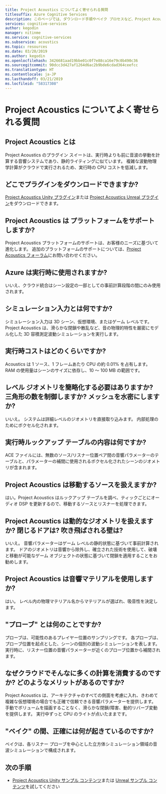 ```yaml
---
title: Project Acoustics についてよく寄せられる質問
titlesuffix: Azure Cognitive Services
description: このページでは、ダウンロード手順やベイク プロセスなど、Project Acoustics についてよく寄せられる質問に回答します。
services: cognitive-services
author: kegodin
manager: nitinme
ms.service: cognitive-services
ms.subservice: acoustics
ms.topic: resources
ms.date: 03/20/2019
ms.author: kegodin
ms.openlocfilehash: 3426681aad19bbe01c0f7e88ca16e79c0b490c36
ms.sourcegitcommit: 90dcc3d427af1264d6ac2b9bde6cdad364ceefcc
ms.translationtype: HT
ms.contentlocale: ja-JP
ms.lasthandoff: 03/21/2019
ms.locfileid: "58317308"
---
```

# <a name="project-acoustics-frequently-asked-questions"></a>Project Acoustics についてよく寄せられる質問

## <a name="what-is-project-acoustics"></a>Project Acoustics とは

Project Acoustics のプラグイン スイートは、実行時よりも前に音波の挙動を計算する音響システムであり、静的ライティングに似ています。 複雑な波動物理学計算がクラウドで実行されるため、実行時の CPU コストを低減します。  

## <a name="where-can-i-download-the-plugin"></a>どこでプラグインをダウンロードできますか?

[Project Acoustics Unity プラグイン](https://www.microsoft.com/download/details.aspx?id=57346)または [Project Acoustics Unreal プラグイン](https://www.microsoft.com/download/details.aspx?id=58090)をダウンロードできます。

## <a name="does-project-acoustics-support-x-platform"></a>Project Acoustics は <x> プラットフォームをサポートしますか?

Project Acoustics プラットフォームのサポートは、お客様のニーズに基づいて進化します。 追加のプラットフォームのサポートについては、[Project Acoustics フォーラム](https://social.msdn.microsoft.com/Forums/en-US/home?forum=projectacoustics)にお問い合わせください。

## <a name="is-azure-used-at-runtime"></a>Azure は実行時に使用されますか?

いいえ、クラウド統合はシーン設定の一部としての事前計算段階の間にのみ使用されます。
 
## <a name="what-is-simulation-input"></a>シミュレーション入力とは何ですか? 

シミュレーション入力は 3D シーン、仮想環境、またはゲーム レベルです。 Project Acoustics は、滑らかな閉鎖や散乱など、音の物理的特性を厳密にモデル化した 3D 容積測定波動シミュレーションを実行します。
 
## <a name="what-is-the-runtime-cost"></a>実行時コストはどのくらいですか?

Acoustics は 1 ソース、1 フレームあたり CPU の約 0.01% を占有します。 RAM の使用量はシーンのサイズに依存し、10 ～ 100 MB の範囲です。
 
## <a name="do-i-need-to-simplify-the-level-geometry-control-triangle-count-make-meshes-watertight"></a>レベル ジオメトリを簡略化する必要はありますか? 三角形の数を制御しますか? メッシュを水密にしますか?

いいえ。 システムは詳細レベルのジオメトリを直接取り込みます。 内部処理のためにボクセル化されます。
 
## <a name="whats-in-the-runtime-lookup-table"></a>実行時ルックアップ テーブルの内容は何ですか?

ACE ファイルには、無数のソース/リスナー位置ペア間の音響パラメーターのテーブルと、パラメーターの補間に使用されるボクセル化されたシーンのジオメトリが含まれます。
 
## <a name="can-project-acoustics-handle-moving-sources"></a>Project Acoustics は移動するソースを扱えますか?

はい。Project Acoustics はルックアップ テーブルを調べ、ティックごとにオーディオ DSP を更新するので、移動するソースとリスナーを処理できます。
 
## <a name="can-project-acoustics-handle-dynamic-geometry-closing-doors-walls-blown-away"></a>Project Acoustics は動的なジオメトリを扱えますか? 閉じるドアは? 吹き飛ばされる壁は?

いいえ。 音響パラメーターはゲーム レベルの静的状態に基づいて事前計算されます。 ドアのジオメトリは音響から除外し、確立された技術を使用して、破壊と移動が可能なゲーム オブジェクトの状態に基づいて閉鎖を適用することをお勧めします。
 
## <a name="does-project-acoustics-use-acoustic-materials"></a>Project Acoustics は音響マテリアルを使用しますか?

はい。 レベル内の物理マテリアル名からマテリアルが選ばれ、吸音性を決定します。
 
## <a name="what-do-the-probes-represent"></a>"プローブ" とは何のことですか?

プローブは、可能性のあるプレイヤー位置のサンプリングです。 各プローブは、プローブ位置を起点とした、シーンの個別の波動シミュレーションを表します。 実行時に、リスナー位置の音響パラメーターが近くのプローブ位置から補間されます。
 
## <a name="why-spend-so-much-compute-in-the-cloud-what-does-it-buy-me"></a>なぜクラウドでそんなに多くの計算を消費するのですか? どのようなメリットがあるのですか?

Project Acoustics は、アーキテクチャのすべての側面を考慮に入れ、きわめて複雑な仮想環境の場合でも正確で信頼できる音響パラメーターを提供します。 手動でボリュームを描画することなく、滑らかな閉鎖/障害、動的リバーブ変動を提供します。 実行中ずっと CPU のライトが点いたままです。

## <a name="what-exactly-happens-during-baking"></a>"ベイク" の間、正確には何が起きているのですか?

ベイクは、各リスナー プローブを中心とした立方体シミュレーション領域の音波シミュレーションで構成されます。

## <a name="next-steps"></a>次の手順
* [Project Acoustics Unity サンプル コンテンツ](unity-quickstart.md)または [Unreal サンプル コンテンツ](unreal-quickstart.md)を試してください


